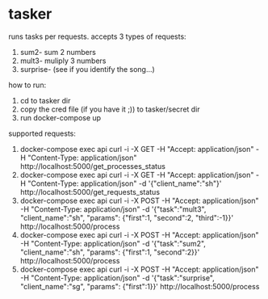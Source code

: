 # tasker

runs tasks per requests.
accepts 3 types of requests:
1. sum2- sum 2 numbers
2. mult3- muliply 3 numbers
3. surprise- (see if you identify the song...)

how to run:
1. cd to tasker dir
2. copy the cred file (if you have it ;)) to tasker/secret dir
3. run docker-compose up

supported requests:
1. docker-compose exec api curl -i -X GET -H "Accept: application/json" -H "Content-Type: application/json"  http://localhost:5000/get_processes_status
2. docker-compose exec api curl -i -X GET -H "Accept: application/json" -H "Content-Type: application/json" -d '{\"client_name\":\"sh\"}' http://localhost:5000/get_requests_status
3. docker-compose exec api curl -i -X POST -H "Accept: application/json" -H "Content-Type: application/json" -d '{\"task\":\"mult3\", \"client_name\":\"sh\", \"params\": {\"first\":1, \"second\":2, \"third\":-1}}' http://localhost:5000/process
4. docker-compose exec api curl -i -X POST -H "Accept: application/json" -H "Content-Type: application/json" -d '{\"task\":\"sum2\", \"client_name\":\"sh\", \"params\": {\"first\":1, \"second\":2}}' http://localhost:5000/process
5. docker-compose exec api curl -i -X POST -H "Accept: application/json" -H "Content-Type: application/json" -d '{\"task\":\"surprise\", \"client_name\":\"sg\", \"params\": {\"first\":1}}' http://localhost:5000/process


